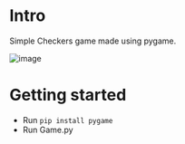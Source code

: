 # Intro
Simple Checkers game made using pygame.

![image](https://github.com/Marius-Vuscan/Checkers/assets/32882041/37a791e8-11e4-46f3-b4fa-9693be86d04b)

# Getting started
- Run ```pip install pygame```
- Run Game.py
